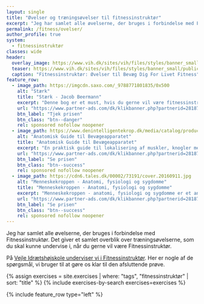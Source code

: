 ```yaml
---
layout: single
title: "Øvelser og træningsøvelser til fitnessinstruktør"
excerpt: "Jeg har samlet alle øvelserne, der bruges i forbindelse med Fitnessinstruktør. Det giver et samlet overblik over træningsøvelserne, som du skal kunne undervise i, når du gerne vil være Fitnessinstruktør."
permalink: /fitness/ovelser/
author_profile: true
system:
  - fitnessinstruktør
classes: wide
header:
  overlay_image: https://www.vih.dk/sites/vih/files/styles/banner_small/public/2K2A8073.JPG
  teaser: https://www.vih.dk/sites/vih/files/styles/banner_small/public/2K2A8073.JPG
  caption: "Fitnessinstruktør: Øvelser til Bevæg Dig For Livet Fitness"
feature_row:
  - image_path: https://imgcdn.saxo.com/_9788771801835/0x500
    alt: "Stærk"
    title: "Stærk - Jacob Beermann"
    excerpt: "Denne bog er et must, hvis du gerne vil være fitnessinstruktør? Jacob Beermann har med bogen _Stærk_ skrevet en rigtig god indføring i styrketræning. Her får du en god og grundig introduktion til, hvordan man styrketræner bedst."
    url: "https://www.partner-ads.com/dk/klikbanner.php?partnerid=28187&bannerid=43264&htmlurl=https://www.saxo.com/dk/staerk_jacob-beermann_haeftet_9788771801835"
    btn_label: "Tjek prisen"
    btn_class: "btn--danger"
    rel: sponsored nofollow noopener
  - image_path: https://www.denintelligentekrop.dk/media/catalog/product/cache/1/image/1600x/9df78eab33525d08d6e5fb8d27136e95/a/n/anatomisk-guide-til-bevaegeapparatet-9788777499104-andrew-biel-gitte-bjerg-fuusager.jpg
    alt: "Anatomisk Guide til Bevægeapparatet"
    title: "Anatomisk Guide til Bevægeapparatet"
    excerpt: "En praktisk guide til lokalisering af muskler, knogler med mere. Før du kan få succes med at undersøge og behandle bevægeapparatet, er du nødt til først at kende dets opbygning og kunne lokalisere de relevante strukturer."
    url: "https://www.partner-ads.com/dk/klikbanner.php?partnerid=28187&bannerid=38484&htmlurl=https://www.denintelligentekrop.dk/anatomisk-guide-til-bevaegeapparatet-9788777499104"
    btn_label: "Se prisen"
    btn_class: "btn--success"
    rel: sponsored nofollow noopener
  - image_path: https://cdn6.tales.dk/00002/73191/cover.20160911.jpg
    alt: "Menneskekroppen - Anatomi, fysiologi og sygdomme"
    title: "Menneskekroppen - Anatomi, fysiologi og sygdomme"
    excerpt: "Menneskekroppen - anatomi, fysiologi og sygdomme er et anatomisk atlas til mennesket i det 21. århundrede. Gennem de computergenererede 3d-billeder og fantastiske illustrationer kan man opleve menneskekroppen i hidtil uset detaljegrad og skønhed."
    url: "https://www.partner-ads.com/dk/klikbanner.php?partnerid=28187&bannerid=55214&htmlurl=https://bogreolen.dk/menneskekroppen_steve-parker_9788756784436"
    btn_label: "Se prisen"
    btn_class: "btn--success"
    rel: sponsored nofollow noopener
---
```


Jeg har samlet alle øvelserne, der bruges i forbindelse med Fitnessinstruktør. Det giver et samlet overblik over træningsøvelserne, som du skal kunne undervise i, når du gerne vil være Fitnessinstruktør.

På [Vejle Idrætshøjskole underviser vi i Fitnessinstruktør](https://www.vih.dk/fag/fitnessinstruktor). Her er nogle af de spørgsmål, vi bruger til at gøre os klar til den afsluttende prøve.

{% assign exercises = site.exercises | where: "tags", "fitnessinstruktør" | sort: "title" %}
{% include exercises-by-search exercises=exercises %}

{% include feature_row type="left" %}
